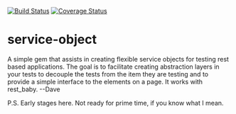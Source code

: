 [![Build Status](https://travis-ci.org/dmcnulla/service-object.svg?branch=master)](https://travis-ci.org/dmcnulla/service-object) [![Coverage Status](https://coveralls.io/repos/github/dmcnulla/service-object/badge.svg?branch=master)](https://coveralls.io/github/dmcnulla/service-object?branch=master)

# service-object
A simple gem that assists in creating flexible service objects for testing rest based applications. The goal is to facilitate creating abstraction layers in your tests to decouple the tests from the item they are testing and to provide a simple interface to the elements on a page. It works with rest_baby.
--Dave

P.S. Early stages here. Not ready for prime time, if you know what I mean.
